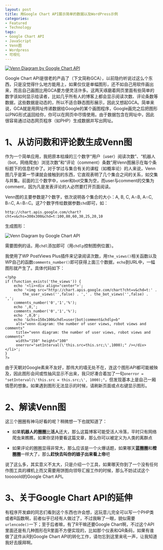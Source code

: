 ```yaml
---
layout: post
title: 用Google Chart API展示简单的数据以及WordPress示例
categories:
- Featured
- Technology
tags:
- Google Chart API
- JavaScript
- Venn图
- Wordpress
- 可视化
---
```


[![Venn Diagram by Google Chart API](http://chart.apis.google.com/chart?cht=v&chs=100x100&chd=t:10,10,10,5,5,5,3)](http://yihui.name/cn/2009/05/visualize-simple-data-with-google-chart-api/)

Google Chart API是很老的产品了（下文简称GCA），以前隐约听说过这么个东西，只是没觉得什么地方能用上，如果仅仅是单幅图形，还不如自己用软件画出来，而且自己画图比用GCA要方便灵活许多。这两天琢磨着网页里面有些简单的数字该如何显示给读者，比如几乎所有人的博客上都会显示阅读次数、评论条数等数据，这些数据是动态的，所以不适合静态图形展示，因此又想起GCA。简单来说，GCA就是用网址传递数据给Google的某个画图程序，Google画完之后把图形以PNG形式返回给你，你可以在网页中尽情使用。由于数据包含在网址中，因此很容易通过动态网页程序（如PHP）生成数据并写出网址。

# 1、从访问数和评论数生成Venn图

作为一个简单应用，我把原本枯燥的三个数字“用户（user）阅读次数”、“机器人（bot，网络爬虫）浏览次数”和“评论（comment）条数”用Venn图展示在每个条标题下的信息栏中了。对于学过与集合有关的课程（如概率论）的人来说，Venn图几乎是第一节课就会接触到的东西，它直观表明了几个集合之间的关系，如交集与并集。前面的三个数字中，user和bot交集为空，而user与comment的交集为comment，因为凡是发表评论的人必然要打开页面阅读。

Venn图的主要参数是7个数字，依次说明各个集合的大小：A, B, C, A∩B, A∩C, B∩C, A∩B∩C。这7个数字传给数据参数`chd`即可，如：
   
    http://chart.apis.google.com/chart?cht=v&chs=300x300&chd=t:100,80,60,30,25,20,10

生成图形：

![Venn Diagram by Google Chart API](http://chart.apis.google.com/chart?cht=v&chs=300x300&chd=t:100,80,60,30,25,20,10)

需要图例的话，用`chdl`添加即可（用`chdlp`控制图例位置）。

我使用了WP PostViews Plus插件来记录阅读次数，用`the_views()`相关函数以及WP自己的函数`comments_number()`即可获得上面三个数据，`echo`到URL中，一幅图形就产生了。具体代码如下：

    
    <?php
    if (function_exists('the_views')) {
    	echo '<li><div align="center">';
    	echo '<img src="http://chart.apis.google.com/chart?cht=v&chd=t:' .
    		the_user_views('',false) . ',' . the_bot_views('',false) . ',';
    	comments_number('0','1','%');
    	echo ',0,';
    	comments_number('0','1','%');
    	echo ',0,0';
    	echo '&chs=150x100&chdl=user|bot|comment&chdlp=b"
    	 alt="venn diagram: the number of user views, robot views and comments"
    	 title="venn diagram: the number of user views, robot views and comments"
    	 width="150" height="100"
    	 onerror="setInterval(\'this.src=this.src;\',1000);" /></div></li>';
    }
    ?>


由于天朝对Google素来不友好，那伟大的墙无处不在，连这个图形API都可能被殃及，因此图形会间或性抽风显示不出来，我只好凑合着加了一句`onerror = "setInterval(\'this.src = this.src;\', 1000);"`，但发现基本上是自己一厢情愿的想象。如果遇到图形无法显示的时候，请刷新页面或点右键显示图形。

# 2、解读Venn图

这三个圈圈有神马好看的呢？稍微想一下也就知道了：

* 如果**机器人的圈圈**比**活人**还大，那么这篇博客可能受活人冷落，平时只有网络爬虫来瞧瞧，如果你坚持要看这篇文章，那么你可以被定义为人类的离群点

* 如果评论的圈圈显得非常大，那么应该是一个火爆话题，如果哪天**蓝圈圈**和**橙圈圈**一样大了，那么**赶快去叫你的娘子出来看上帝**吧

说了这么多，其实意义不太大，只是介绍一个工具，如果哪天你到了一个没有任何作图工具的裸机上而又需要用饼图向领导汇报工作的时候，那么不妨试试这个tooooold的Google Chart API。

# 3、关于Google Chart API的延伸

有程序开发癖的同志们看到这个东西也许会想，这玩意儿完全可以写一个PHP类或者R函数啊，前者似乎已经有人做过了，不过我瞅了一眼，貌似需要`urlencode()`一下；至于后者嘛，有了R干嘛还要Google Chart啊，不过这个API里面还是有几种图形在R里面不方便实现的，比如那个仪表和QR条码，如果有谁做了这件从R到Google Chart API的转化工作，请勿忘到这里来吼一声，让我知道我好去膜拜啊。
